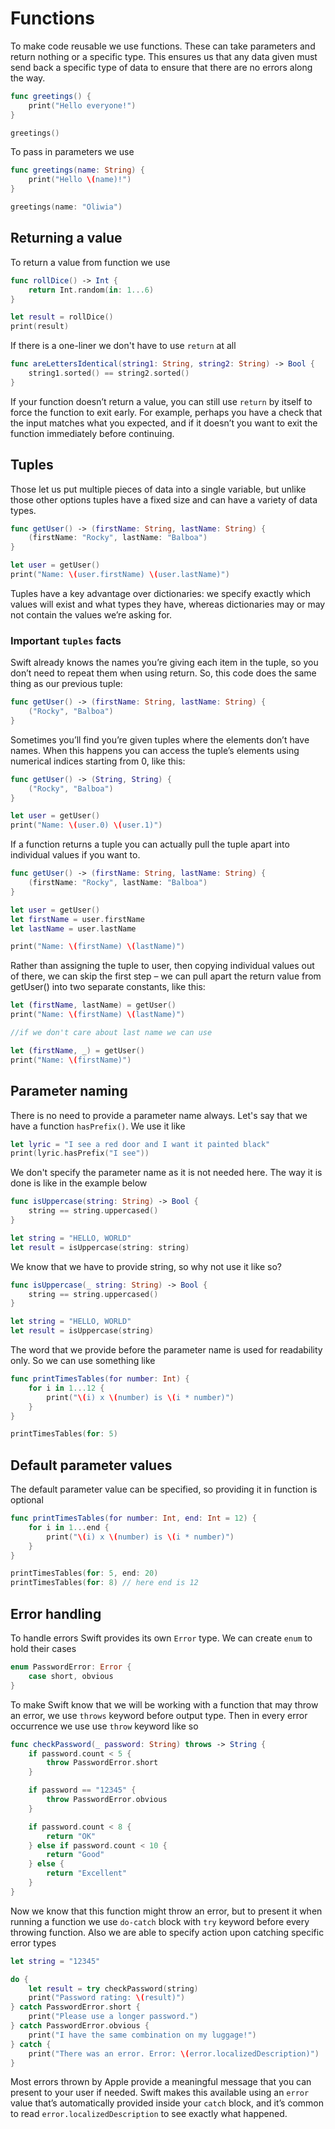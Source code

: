 # Functions

To make code reusable we use functions. These can take parameters and return nothing or a specific type. This ensures us that any data given must send back a specific type of data to ensure that there are no errors along the way.

```swift
func greetings() {
    print("Hello everyone!")
}

greetings()
```

To pass in parameters we use

```swift
func greetings(name: String) {
    print("Hello \(name)!")
}

greetings(name: "Oliwia")
```

## Returning a value

To return a value from function we use

```swift
func rollDice() -> Int {
    return Int.random(in: 1...6)
}

let result = rollDice()
print(result)
```

If there is a one-liner we don't have to use `return` at all

```swift
func areLettersIdentical(string1: String, string2: String) -> Bool {
    string1.sorted() == string2.sorted()
}
```

If your function doesn’t return a value, you can still use `return` by itself to force the function to exit early. For example, perhaps you have a check that the input matches what you expected, and if it doesn’t you want to exit the function immediately before continuing.

## Tuples

Those let us put multiple pieces of data into a single variable, but unlike those other options tuples have a fixed size and can have a variety of data types.

```swift
func getUser() -> (firstName: String, lastName: String) {
    (firstName: "Rocky", lastName: "Balboa")
}

let user = getUser()
print("Name: \(user.firstName) \(user.lastName)")
```

Tuples have a key advantage over dictionaries: we specify exactly which values will exist and what types they have, whereas dictionaries may or may not contain the values we’re asking for.

### Important `tuples` facts

Swift already knows the names you’re giving each item in the tuple, so you don’t need to repeat them when using return. So, this code does the same thing as our previous tuple:

```swift
func getUser() -> (firstName: String, lastName: String) {
    ("Rocky", "Balboa")
}
```

Sometimes you’ll find you’re given tuples where the elements don’t have names. When this happens you can access the tuple’s elements using numerical indices starting from 0, like this:

```swift
func getUser() -> (String, String) {
    ("Rocky", "Balboa")
}

let user = getUser()
print("Name: \(user.0) \(user.1)")
```

If a function returns a tuple you can actually pull the tuple apart into individual values if you want to.

```swift
func getUser() -> (firstName: String, lastName: String) {
    (firstName: "Rocky", lastName: "Balboa")
}

let user = getUser()
let firstName = user.firstName
let lastName = user.lastName

print("Name: \(firstName) \(lastName)")
```

Rather than assigning the tuple to user, then copying individual values out of there, we can skip the first step – we can pull apart the return value from getUser() into two separate constants, like this:

```swift
let (firstName, lastName) = getUser()
print("Name: \(firstName) \(lastName)")

//if we don't care about last name we can use

let (firstName, _) = getUser()
print("Name: \(firstName)")
```

## Parameter naming

There is no need to provide a parameter name always. Let's say that we have a function `hasPrefix()`. We use it like

```swift
let lyric = "I see a red door and I want it painted black"
print(lyric.hasPrefix("I see"))
```

We don't specify the parameter name as it is not needed here. The way it is done is like in the example below

```swift
func isUppercase(string: String) -> Bool {
    string == string.uppercased()
}

let string = "HELLO, WORLD"
let result = isUppercase(string: string)
```

We know that we have to provide string, so why not use it like so?

```swift
func isUppercase(_ string: String) -> Bool {
    string == string.uppercased()
}

let string = "HELLO, WORLD"
let result = isUppercase(string)
```

The word that we provide before the parameter name is used for readability only. So we can use something like

```swift
func printTimesTables(for number: Int) {
    for i in 1...12 {
        print("\(i) x \(number) is \(i * number)")
    }
}

printTimesTables(for: 5)
```

## Default parameter values

The default parameter value can be specified, so providing it in function is optional

```swift
func printTimesTables(for number: Int, end: Int = 12) {
    for i in 1...end {
        print("\(i) x \(number) is \(i * number)")
    }
}

printTimesTables(for: 5, end: 20)
printTimesTables(for: 8) // here end is 12
```

## Error handling

To handle errors Swift provides its own `Error` type. We can create `enum` to hold their cases

```swift
enum PasswordError: Error {
    case short, obvious
}
```

To make Swift know that we will be working with a function that may throw an error, we use `throws` keyword before output type. Then in every error occurrence we use use `throw` keyword like so

```swift
func checkPassword(_ password: String) throws -> String {
    if password.count < 5 {
        throw PasswordError.short
    }

    if password == "12345" {
        throw PasswordError.obvious
    }

    if password.count < 8 {
        return "OK"
    } else if password.count < 10 {
        return "Good"
    } else {
        return "Excellent"
    }
}
```

Now we know that this function might throw an error, but to present it when running a function we use `do-catch` block with `try` keyword before every throwing function. Also we are able to specify action upon catching specific error types

```swift
let string = "12345"

do {
    let result = try checkPassword(string)
    print("Password rating: \(result)")
} catch PasswordError.short {
    print("Please use a longer password.")
} catch PasswordError.obvious {
    print("I have the same combination on my luggage!")
} catch {
    print("There was an error. Error: \(error.localizedDescription)")
}
```

Most errors thrown by Apple provide a meaningful message that you can present to your user if needed. Swift makes this available using an `error` value that’s automatically provided inside your `catch` block, and it’s common to read `error.localizedDescription` to see exactly what happened.
